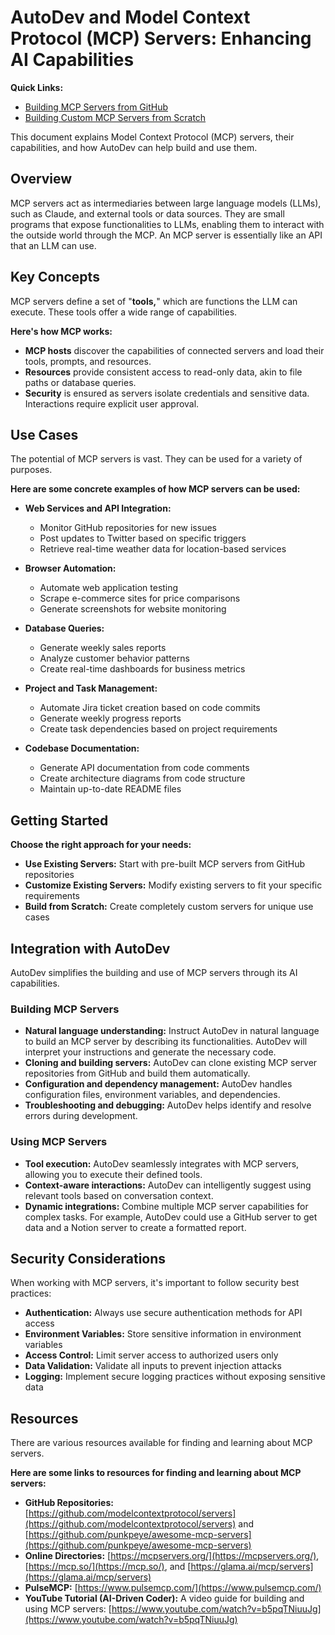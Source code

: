 # AutoDev and Model Context Protocol (MCP) Servers: Enhancing AI Capabilities

**Quick Links:**

-   [Building MCP Servers from GitHub](mcp-server-from-github.md)
-   [Building Custom MCP Servers from Scratch](mcp-server-from-scratch.md)

This document explains Model Context Protocol (MCP) servers, their capabilities, and how AutoDev can help build and use them.

## Overview

MCP servers act as intermediaries between large language models (LLMs), such as Claude, and external tools or data sources. They are small programs that expose functionalities to LLMs, enabling them to interact with the outside world through the MCP. An MCP server is essentially like an API that an LLM can use.

## Key Concepts

MCP servers define a set of "**tools,**" which are functions the LLM can execute. These tools offer a wide range of capabilities.

**Here's how MCP works:**

-   **MCP hosts** discover the capabilities of connected servers and load their tools, prompts, and resources.
-   **Resources** provide consistent access to read-only data, akin to file paths or database queries.
-   **Security** is ensured as servers isolate credentials and sensitive data. Interactions require explicit user approval.

## Use Cases

The potential of MCP servers is vast. They can be used for a variety of purposes.

**Here are some concrete examples of how MCP servers can be used:**

-   **Web Services and API Integration:**

    -   Monitor GitHub repositories for new issues
    -   Post updates to Twitter based on specific triggers
    -   Retrieve real-time weather data for location-based services

-   **Browser Automation:**

    -   Automate web application testing
    -   Scrape e-commerce sites for price comparisons
    -   Generate screenshots for website monitoring

-   **Database Queries:**

    -   Generate weekly sales reports
    -   Analyze customer behavior patterns
    -   Create real-time dashboards for business metrics

-   **Project and Task Management:**

    -   Automate Jira ticket creation based on code commits
    -   Generate weekly progress reports
    -   Create task dependencies based on project requirements

-   **Codebase Documentation:**
    -   Generate API documentation from code comments
    -   Create architecture diagrams from code structure
    -   Maintain up-to-date README files

## Getting Started

**Choose the right approach for your needs:**

-   **Use Existing Servers:** Start with pre-built MCP servers from GitHub repositories
-   **Customize Existing Servers:** Modify existing servers to fit your specific requirements
-   **Build from Scratch:** Create completely custom servers for unique use cases

## Integration with AutoDev

AutoDev simplifies the building and use of MCP servers through its AI capabilities.

### Building MCP Servers

-   **Natural language understanding:** Instruct AutoDev in natural language to build an MCP server by describing its functionalities. AutoDev will interpret your instructions and generate the necessary code.
-   **Cloning and building servers:** AutoDev can clone existing MCP server repositories from GitHub and build them automatically.
-   **Configuration and dependency management:** AutoDev handles configuration files, environment variables, and dependencies.
-   **Troubleshooting and debugging:** AutoDev helps identify and resolve errors during development.

### Using MCP Servers

-   **Tool execution:** AutoDev seamlessly integrates with MCP servers, allowing you to execute their defined tools.
-   **Context-aware interactions:** AutoDev can intelligently suggest using relevant tools based on conversation context.
-   **Dynamic integrations:** Combine multiple MCP server capabilities for complex tasks. For example, AutoDev could use a GitHub server to get data and a Notion server to create a formatted report.

## Security Considerations

When working with MCP servers, it's important to follow security best practices:

-   **Authentication:** Always use secure authentication methods for API access
-   **Environment Variables:** Store sensitive information in environment variables
-   **Access Control:** Limit server access to authorized users only
-   **Data Validation:** Validate all inputs to prevent injection attacks
-   **Logging:** Implement secure logging practices without exposing sensitive data

## Resources

There are various resources available for finding and learning about MCP servers.

**Here are some links to resources for finding and learning about MCP servers:**

-   **GitHub Repositories:** [https://github.com/modelcontextprotocol/servers](https://github.com/modelcontextprotocol/servers) and [https://github.com/punkpeye/awesome-mcp-servers](https://github.com/punkpeye/awesome-mcp-servers)
-   **Online Directories:** [https://mcpservers.org/](https://mcpservers.org/), [https://mcp.so/](https://mcp.so/), and [https://glama.ai/mcp/servers](https://glama.ai/mcp/servers)
-   **PulseMCP:** [https://www.pulsemcp.com/](https://www.pulsemcp.com/)
-   **YouTube Tutorial (AI-Driven Coder):** A video guide for building and using MCP servers: [https://www.youtube.com/watch?v=b5pqTNiuuJg](https://www.youtube.com/watch?v=b5pqTNiuuJg)
